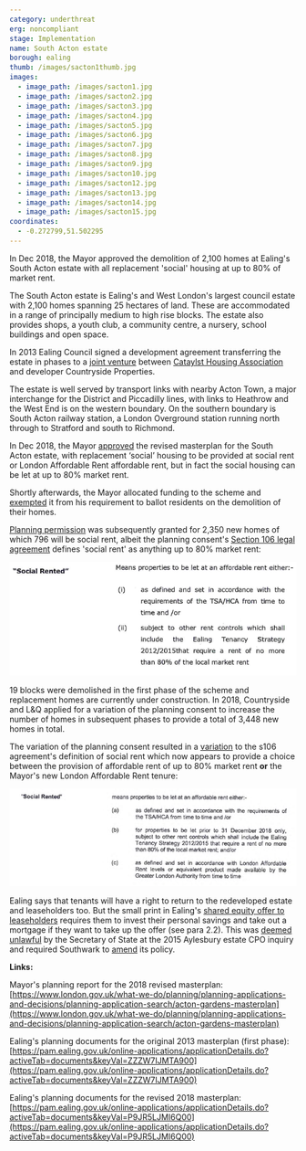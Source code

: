 ```yaml
---
category: underthreat
erg: noncompliant
stage: Implementation 
name: South Acton estate 
borough: ealing
thumb: /images/sacton1thumb.jpg
images:
  - image_path: /images/sacton1.jpg
  - image_path: /images/sacton2.jpg
  - image_path: /images/sacton3.jpg
  - image_path: /images/sacton4.jpg
  - image_path: /images/sacton5.jpg
  - image_path: /images/sacton6.jpg
  - image_path: /images/sacton7.jpg
  - image_path: /images/sacton8.jpg
  - image_path: /images/sacton9.jpg
  - image_path: /images/sacton10.jpg
  - image_path: /images/sacton12.jpg
  - image_path: /images/sacton13.jpg
  - image_path: /images/sacton14.jpg
  - image_path: /images/sacton15.jpg
coordinates: 
  - -0.272799,51.502295
---
```

In Dec 2018, the Mayor approved the demolition of 2,100 homes at Ealing's South Acton estate with all replacement 'social' housing at up to 80% of market rent.


The South Acton estate is Ealing's and West London's largest council estate with 2,100 homes spanning 25 hectares of land. These are accommodated in a range of principally medium to high rise blocks. The estate also provides shops, a youth club, a community centre, a nursery, school buildings and open space.

In 2013 Ealing Council signed a development agreement transferring the estate in phases to a [joint venture](https://www.countrysideproperties.com/all-developments/london/acton-gardens) between [Cataylst Housing Association](https://www.chg.org.uk/development-regeneration/regeneration/south-acton-ealing/) and developer Countryside Properties.

The estate is well served by transport links with nearby Acton Town, a major interchange for the District and Piccadilly lines, with links to Heathrow and the West End is on the western boundary. On the southern boundary is South Acton railway station, a London Overground station running north through to Stratford and south to Richmond.

In Dec 2018, the Mayor [approved](https://www.london.gov.uk/what-we-do/planning/planning-applications-and-decisions/planning-application-search/acton-gardens-masterplan) the revised masterplan for the South Acton estate, with replacement ‘social’ housing to be provided at social rent or London Affordable Rent affordable rent, but in fact the social housing can be let at up to 80% market rent.

Shortly afterwards, the Mayor allocated funding to the scheme and [exempted](https://www.london.gov.uk/sites/default/files/list_of_exemptions.pdf) it from his requirement to ballot residents on the demolition of their homes.

[Planning permission](https://pam.ealing.gov.uk/online-applications/applicationDetails.do?activeTab=documents&keyVal=ZZZW7IJMTA900) was subsequently granted for 2,350 new homes of which 796 will be social rent, albeit the planning consent's [Section 106 legal agreement](/images/sthactons106.pdf) defines 'social rent' as anything up to 80% market rent:

<img src="/images/sthactonsr.png" class="img-fluid rounded img-thumbnail">

19 blocks were demolished in the first phase of the scheme and replacement homes are currently under construction. In 2018, Countryside and L&Q applied for a variation of the planning consent to increase the number of homes in subsequent phases to provide a total of 3,448 new homes in total.

The variation of the planning consent resulted in a [variation](/images/actons106variation.pdf) to the s106 agreement's definition of social rent which now appears to provide a choice between the provision of affordable rent of up to 80% market rent __or__ the Mayor's new London Affordable Rent tenure: 

<img src="/images/actons106variation.png" class="img-fluid rounded img-thumbnail">

Ealing says that tenants will have a right to return to the redeveloped estate and leaseholders too. But the small print in Ealing's [shared equity offer to leaseholders](https://ealing.cmis.uk.com/ealing/Document.ashx?czJKcaeAi5tUFL1DTL2UE4zNRBcoShgo=orv9zlc1hcwmefvl%2FzC77iPz0uNaQowGhPWmce8m8fB%2FMzqMI5BQBA%3D%3D&rUzwRPf%2BZ3zd4E7Ikn8Lyw%3D%3D=pwRE6AGJFLDNlh225F5QMaQWCtPHwdhUfCZ%2FLUQzgA2uL5jNRG4jdQ%3D%3D&mCTIbCubSFfXsDGW9IXnlg%3D%3D=hFflUdN3100%3D&kCx1AnS9%2FpWZQ40DXFvdEw%3D%3D=hFflUdN3100%3D&uJovDxwdjMPoYv%2BAJvYtyA%3D%3D=ctNJFf55vVA%3D&FgPlIEJYlotS%2BYGoBi5olA%3D%3D=NHdURQburHA%3D&d9Qjj0ag1Pd993jsyOJqFvmyB7X0CSQK=ctNJFf55vVA%3D&WGewmoAfeNR9xqBux0r1Q8Za60lavYmz=ctNJFf55vVA%3D&WGewmoAfeNQ16B2MHuCpMRKZMwaG1PaO=ctNJFf55vVA%3D) requires them to invest their personal savings and take out a mortgage if they want to take up the offer (see para 2.2). This was [deemed unlawful](https://www.theguardian.com/society/2016/sep/16/government-blocks-controversial-plan-to-force-out-housing-estate-residents) by the Secretary of State at the 2015 Aylesbury estate CPO inquiry and required Southwark to [amend](http://moderngov.southwarksites.com/documents/s74901/Report%20Amending%20the%20shared%20equity%20rehousing%20policy%20for%20qualifying%20homeowners%20affected%20by%20regenerati.pdf) its policy.

__Links:__

Mayor's planning report for the 2018 revised masterplan: [https://www.london.gov.uk/what-we-do/planning/planning-applications-and-decisions/planning-application-search/acton-gardens-masterplan](https://www.london.gov.uk/what-we-do/planning/planning-applications-and-decisions/planning-application-search/acton-gardens-masterplan)

Ealing's planning documents for the original 2013 masterplan (first phase): [https://pam.ealing.gov.uk/online-applications/applicationDetails.do?activeTab=documents&keyVal=ZZZW7IJMTA900](https://pam.ealing.gov.uk/online-applications/applicationDetails.do?activeTab=documents&keyVal=ZZZW7IJMTA900)

Ealing's planning documents for the revised 2018 masterplan: [https://pam.ealing.gov.uk/online-applications/applicationDetails.do?activeTab=documents&keyVal=P9JR5LJMI6Q00](https://pam.ealing.gov.uk/online-applications/applicationDetails.do?activeTab=documents&keyVal=P9JR5LJMI6Q00)



